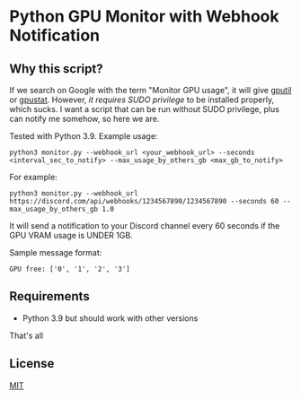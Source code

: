 # Python GPU Monitor with Webhook Notification

## Why this script?
If we search on Google with the term "Monitor GPU usage", it will give [gputil](https://github.com/anderskm/gputil) or [gpustat](https://github.com/wookayin/gpustat). However, *it requires SUDO privilege* to be installed properly, which sucks. I want a script that can be run without SUDO privilege, plus can notify me somehow, so here we are.

Tested with Python 3.9. Example usage:
```commandline
python3 monitor.py --webhook_url <your_webhook_url> --seconds <interval_sec_to_notify> --max_usage_by_others_gb <max_gb_to_notify>
```

For example:
```commandline
python3 monitor.py --webhook_url https://discord.com/api/webhooks/1234567890/1234567890 --seconds 60 --max_usage_by_others_gb 1.0
```

It will send a notification to your Discord channel every 60 seconds if the GPU VRAM usage is UNDER 1GB.

Sample message format:
```
GPU free: ['0', '1', '2', '3']
```
## Requirements
- Python 3.9 but should work with other versions

That's all

## License
[MIT](https://choosealicense.com/licenses/mit/)